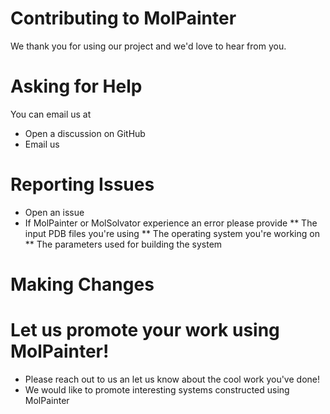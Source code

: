 # Contributing to MolPainter

We thank you for using our project and we'd love to hear from you.

# Asking for Help

You can email us at 

* Open a discussion on GitHub
* Email us

# Reporting Issues

* Open an issue
* If MolPainter or MolSolvator experience an error please provide
  ** The input PDB files you're using
  ** The operating system you're working on
  ** The parameters used for building the system

# Making Changes

# Let us promote your work using MolPainter!

* Please reach out to us an let us know about the cool work you've done!
* We would like to promote interesting systems constructed using MolPainter